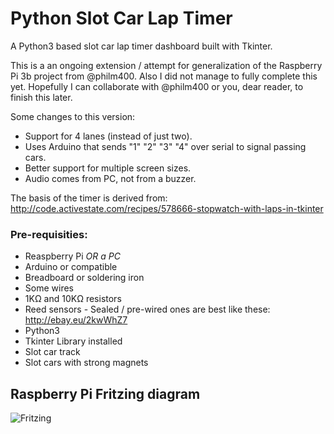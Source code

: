 # Python Slot Car Lap Timer
A Python3 based slot car lap timer dashboard built with Tkinter.

This is a an ongoing extension / attempt for generalization of the Raspberry Pi 3b project from @philm400. Also I did not manage to fully complete this yet. Hopefully I can collaborate with @philm400 or you, dear reader, to finish this later.

Some changes to this version:
* Support for 4 lanes (instead of just two).
* Uses Arduino that sends "1" "2" "3" "4" over serial to signal passing cars.
* Better support for multiple screen sizes.
* Audio comes from PC, not from a buzzer.

The basis of the timer is derived from: http://code.activestate.com/recipes/578666-stopwatch-with-laps-in-tkinter

### Pre-requisities:
* Reaspberry Pi *OR a PC*
* Arduino or compatible
* Breadboard or soldering iron
* Some wires
* 1KΩ and 10KΩ resistors
* Reed sensors - Sealed / pre-wired ones are best like these: http://ebay.eu/2kwWhZ7
* Python3
* Tkinter Library installed
* Slot car track
* Slot cars with strong magnets

## Raspberry Pi Fritzing diagram
![Fritzing](https://raw.githubusercontent.com/philm400/Raspberry-Pi-Python-Scalextric-Lap-Timer/master/docs/img/Scalextric-Reed-Swtichs_diagram.png?raw=true)

